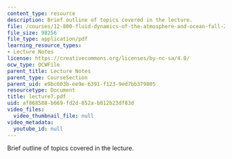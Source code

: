 ```yaml
---
content_type: resource
description: Brief outline of topics covered in the lecture.
file: /courses/12-800-fluid-dynamics-of-the-atmosphere-and-ocean-fall-2004/af868588b669fd2d852ab812b23df83d_lecture7.pdf
file_size: 98256
file_type: application/pdf
learning_resource_types:
- Lecture Notes
license: https://creativecommons.org/licenses/by-nc-sa/4.0/
ocw_type: OCWFile
parent_title: Lecture Notes
parent_type: CourseSection
parent_uid: e9bc603b-ee9e-6391-f123-9ed7bb379805
resourcetype: Document
title: lecture7.pdf
uid: af868588-b669-fd2d-852a-b812b23df83d
video_files:
  video_thumbnail_file: null
video_metadata:
  youtube_id: null
---
```

Brief outline of topics covered in the lecture.